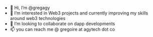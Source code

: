 - 👋 Hi, I’m @gregagy
- 👀 I’m interested in Web3 projects and currently improving my skills around web3 technologies
- 💞️ I’m looking to collaborate on dapp developments
- 📫 you can reach me @ gregoire at agytech dot co
